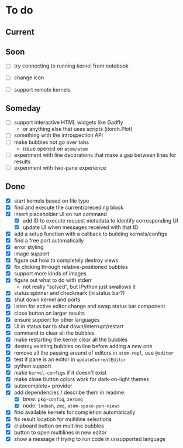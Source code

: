 # To do

## Current



## Soon

- [ ] try connecting to running kernel from notebook
- [ ] change icon
- [ ] support remote kernels


## Someday

- [ ] support interactive HTML widgets like Gadfly
    - or anything else that uses scripts (itorch.Plot)
- [ ] something with the introspection API
- [ ] make bubbles not go over tabs
    - issue opened on `atom/atom`
- [ ] experiment with line decorations that make a gap between lines for results
- [ ] experiment with two-pane experience

## Done
- [x] start kernels based on file type
- [x] find and execute the current/preceding block
- [x] insert placeholder UI on run command
    - [x] add ID to execute request metadata to identify corresponding UI
    - [x] update UI when messages received with that ID
- [x] add a setup function with a callback to building kernels/configs
- [x] find a free port automatically
- [x] error styling
- [x] image support
- [x] figure out how to completely destroy views
- [x] fix clicking through relative-positioned bubbles
- [x] support more kinds of images
- [x] figure out what to do with stderr
    - not really "solved", but IPython just swallows it
- [x] status spinner and checkmark (in status bar?)
- [x] shut down kernel and ports
- [x] listen for active editor change and swap status bar component
- [x] close button on larger results
- [x] ensure support for other languages
- [x] UI in status bar to shut down/interrupt/restart
- [x] command to clear all the bubbles
- [x] make restarting the kernel clear all the bubbles
- [x] destroy existing bubbles on line before adding a new one
- [x] remove all the passing around of editors in `atom-repl`, use `@editor`
- [x] test if pane is an editor in `updateCurrentEditor`
- [x] python support
- [x] make `kernel-configs` if it doesn't exist
- [x] make close button colors work for dark-on-light themes
- [x] autocomplete+ provider
- [x] add dependencies / describe them in readme:
    - [x] brew: `pkg-config`, `zeromq`
    - [x] node: `lodash`, `zmq`, `atom-space-pen-views`
- [x] find available kernels for completion automatically
- [x] fix result location for multiline selections
- [x] clipboard button on multiline bubbles
- [x] button to open multilines in new editor
- [x] show a message if trying to run code in unsupported language
